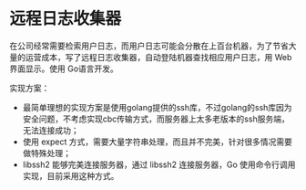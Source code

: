远程日志收集器
===============


在公司经常需要检索用户日志，而用户日志可能会分散在上百台机器，为了节省大量的运营成本，写了远程日志收集器，自动登陆机器查找相应用户日志，用 Web 界面显示。使用 Go语言开发。


实现方案：

* 最简单理想的实现方案是使用golang提供的ssh库，不过golang的ssh库因为安全问题，不考虑实现cbc传输方式，而服务器上太多老版本的ssh服务端，无法连接成功；
* 使用 expect 方式，需要大量字符串处理，而且并不完美，针对很多情况需要做特殊处理；
* libssh2 能够完美连接服务器，通过 libssh2 连接服务器，Go 使用命令行调用实现，目前采用这种方式。


